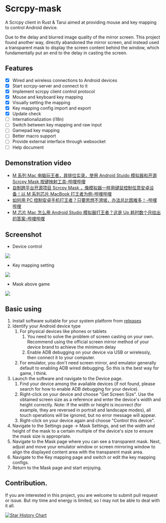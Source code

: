 # Scrcpy-mask

A Scrcpy client in Rust & Tarui aimed at providing mouse and key mapping to control Android device.

Due to the delay and blurred image quality of the mirror screen. This project found another way, directly abandoned the mirror screen, and instead used a transparent mask to display the screen content behind the window, which fundamentally put an end to the delay in casting the screen.

## Features

- [x] Wired and wireless connections to Android devices
- [x] Start scrcpy-server and connect to it
- [x] Implement scrcpy client control protocol
- [x] Mouse and keyboard key mapping
- [x] Visually setting the mapping
- [x] Key mapping config import and export
- [x] Update check
- [ ] Internationalization (i18n)
- [ ] Switch between key mapping and raw input
- [ ] Gamepad key mapping
- [ ] Better macro support
- [ ] Provide external interface through websocket
- [ ] Help document

## Demonstration video

- [M 系列 Mac 电脑玩王者，暃排位实录，使用 Android Stuido 模拟器和开源 Scrcpy Mask 按键映射工具-哔哩哔哩](https://b23.tv/q6iDW1w)
- [自制跨平台开源项目 Scrcpy Mask ，像模拟器一样用键鼠控制任意安卓设备！以 M 系列芯片 MacBook 打王者为例-哔哩哔哩](https://b23.tv/gqmriXr)
- [如何用 PC 控制安卓手机打王者？只要思想不滑坡，办法总比困难多！-哔哩哔哩](https://b23.tv/dmUOpff)
- [M 芯片 Mac 怎么用 Android Studio 模拟器打王者？这是 Up 耗时数个月给出的答案-哔哩哔哩](https://b23.tv/ckJgyK5)

## Screenshot

- Device control

![](https://pic.superbed.cc/item/6637190cf989f2fb975b6162.png)

- Key mapping setting

![](https://pic.superbed.cc/item/66371911f989f2fb975b62a3.png)

- Mask above game

![](https://pic.superbed.cc/item/66373c8cf989f2fb97679dfd.png)

## Basic using

1. Install software suitable for your system platform from [releases](https://github.com/AkiChase/scrcpy-mask/releases)
2. Identify your Android device type
	1. For physical devices like phones or tablets
		1. You need to solve the problem of screen casting on your own. Recommend using the official screen mirror method of your device brand to achieve the minimum delay
		2. Enable ADB debugging on your device via USB or wirelessly, then connect it to your computer.
	2. For emulator, you don't need screen mirror, and emulator generally default to enabling ADB wired debugging. So this is the best way for game, I think.
3. Launch the software and navigate to the Device page.
	1. Find your device among the available devices (if not found, please search for how to enable ADB debugging for your device).
	2. Right-click on your device and choose "Get Screen Size". Use the obtained screen size as a reference and enter the device's width and height correctly. Note: If the width or height is incorrect (for example, they are reversed in portrait and landscape modes), all touch operations will be ignored, but no error message will appear.
	3. Right-click on your device again and choose "Control this device".
4. Navigate to the Settings page -> Mask Settings, and set the width and height of the mask to a certain multiple of the device's size to ensure the mask size is appropriate.
5. Navigate to the Mask page where you can see a transparent mask. Next, adjust and move your emulator window or screen mirroring window to align the displayed content area with the transparent mask area.
6. Navigate to the Key mapping page and switch or edit the key mapping configs.
7. Return to the Mask page and start enjoying.

## Contribution.

If you are interested in this project, you are welcome to submit pull request or issue. But my time and energy is limited, so I may not be able to deal with it all.

[![Star History Chart](https://api.star-history.com/svg?repos=AkiChase/scrcpy-mask&type=Date)](https://star-history.com/#AkiChase/scrcpy-mask&Date)